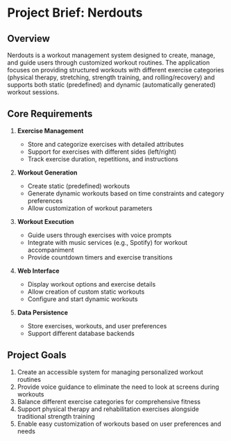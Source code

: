 # Project Brief: Nerdouts

## Overview
Nerdouts is a workout management system designed to create, manage, and guide users through customized workout routines. The application focuses on providing structured workouts with different exercise categories (physical therapy, stretching, strength training, and rolling/recovery) and supports both static (predefined) and dynamic (automatically generated) workout sessions.

## Core Requirements

1. **Exercise Management**
   - Store and categorize exercises with detailed attributes
   - Support for exercises with different sides (left/right)
   - Track exercise duration, repetitions, and instructions

2. **Workout Generation**
   - Create static (predefined) workouts
   - Generate dynamic workouts based on time constraints and category preferences
   - Allow customization of workout parameters

3. **Workout Execution**
   - Guide users through exercises with voice prompts
   - Integrate with music services (e.g., Spotify) for workout accompaniment
   - Provide countdown timers and exercise transitions

4. **Web Interface**
   - Display workout options and exercise details
   - Allow creation of custom static workouts
   - Configure and start dynamic workouts

5. **Data Persistence**
   - Store exercises, workouts, and user preferences
   - Support different database backends

## Project Goals

1. Create an accessible system for managing personalized workout routines
2. Provide voice guidance to eliminate the need to look at screens during workouts
3. Balance different exercise categories for comprehensive fitness
4. Support physical therapy and rehabilitation exercises alongside traditional strength training
5. Enable easy customization of workouts based on user preferences and needs
